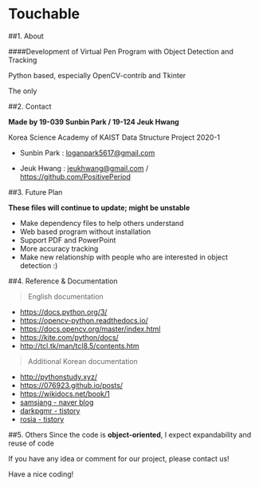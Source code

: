 Touchable
=

##1. About

####Development of Virtual Pen Program with Object Detection and Tracking

Python based, especially OpenCV-contrib and Tkinter

The only 

##2. Contact

**Made by 19-039 Sunbin Park /  19-124 Jeuk Hwang**

Korea Science Academy of KAIST Data Structure Project 2020-1

* Sunbin Park : [loganpark5617@gmail.com](loganpark5617@gmail.com)

* Jeuk Hwang : [jeukhwang@gmail.com](jeukhwang@gmail.com) / https://github.com/PositivePeriod

##3. Future Plan

**These files will continue to update; might be unstable**

- Make dependency files to help others understand
- Web based program without installation
- Support PDF and PowerPoint
- More accuracy tracking
- Make new relationship with people who are interested in object detection :)

##4. Reference & Documentation

> English documentation

- https://docs.python.org/3/
- https://opencv-python.readthedocs.io/
- https://docs.opencv.org/master/index.html
- https://kite.com/python/docs/
- http://tcl.tk/man/tcl8.5/contents.htm

> Additional Korean documentation

- http://pythonstudy.xyz/
- https://076923.github.io/posts/
- https://wikidocs.net/book/1
- [samsjang - naver blog](https://blog.naver.com/PostList.nhn?blogId=samsjang&categoryNo=66)
- [darkpgmr - tistory](https://darkpgmr.tistory.com/65)
- [rosia - tistory](https://rosia.tistory.com/243)

##5. Others
Since the code is **object-oriented**, I expect expandability and reuse of code

If you have any idea or comment for our project, please contact us!

Have a nice coding!